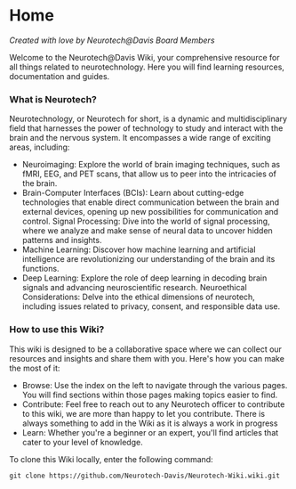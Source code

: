 # Home

_Created with love by Neurotech@Davis Board Members_

Welcome to the Neurotech@Davis Wiki, your comprehensive resource for all things related to neurotechnology. Here you will find learning resources, documentation and guides. 

### What is Neurotech?

Neurotechnology, or Neurotech for short, is a dynamic and multidisciplinary field that harnesses the power of technology to study and interact with the brain and the nervous system. It encompasses a wide range of exciting areas, including:

* Neuroimaging: Explore the world of brain imaging techniques, such as fMRI, EEG, and PET scans, that allow us to peer into the intricacies of the brain.
* Brain-Computer Interfaces (BCIs): Learn about cutting-edge technologies that enable direct communication between the brain and external devices, opening up new possibilities for communication and control.
Signal Processing: Dive into the world of signal processing, where we analyze and make sense of neural data to uncover hidden patterns and insights.
* Machine Learning: Discover how machine learning and artificial intelligence are revolutionizing our understanding of the brain and its functions.
* Deep Learning: Explore the role of deep learning in decoding brain signals and advancing neuroscientific research.
Neuroethical Considerations: Delve into the ethical dimensions of neurotech, including issues related to privacy, consent, and responsible data use.

### How to use this Wiki?

This wiki is designed to be a collaborative space where we can collect our resources and insights and share them with you. Here's how you can make the most of it:

* Browse: Use the index on the left to navigate through the various pages. You will find sections within those pages making topics easier to find. 
* Contribute: Feel free to reach out to any Neurotech officer to contribute to this wiki, we are more than happy to let you contribute. There is always something to add in the Wiki as it is always a work in progress
* Learn: Whether you're a beginner or an expert, you'll find articles that cater to your level of knowledge. 

To clone this Wiki locally, enter the following command:

```
git clone https://github.com/Neurotech-Davis/Neurotech-Wiki.wiki.git
```


